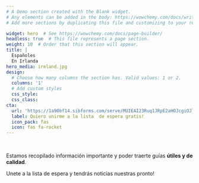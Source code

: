```yaml
---
# A Demo section created with the Blank widget.
# Any elements can be added in the body: https://wowchemy.com/docs/writing-markdown-latex/
# Add more sections by duplicating this file and customizing to your requirements.

widget: hero  # See https://wowchemy.com/docs/page-builder/
headless: true  # This file represents a page section.
weight: 10  # Order that this section will appear.
title: |
  Españoles  
  En Irlanda
hero_media: ireland.jpg
design:
  # Choose how many columns the section has. Valid values: 1 or 2.
  columns: '1'
  # Add custom styles
  css_style:
  css_class:
cta:
  url: 'https://1a90bf14.sibforms.com/serve/MUIEAI23Ruq1JRpE2aHOJcgiOJlQ6MLnxXpau0cHNbuIu41TB9hsCFCLcrOfVcMAZHAdunl93P0INIe2k6C-UF-yNOblot-HqHz9rUP0DMNv0M3n__w6-62Gj6a9Ux84Y9yz-Qbxw3s11GvbMzEVH04eVY0BstUkqIRN0Lhx5PxZMYUGGGTHeemEPTFZhsvyiURgym9Jgo4LpqPD'
  label: Quiero unirme a la lista  de espera gratis!
  icon_pack: fas
  icon: fas fa-rocket
---
```

<br>

Estamos recopilado información importante y poder traerte guías **útiles y de calidad**.

Unete a la lista de espera y tendrás noticias nuestras pronto!